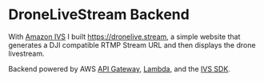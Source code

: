 # DroneLiveStream Backend

With [Amazon IVS](https://aws.amazon.com/ivs/) I built https://dronelive.stream, a simple website that generates a DJI compatible RTMP Stream URL and then displays the drone livestream.

Backend powered by AWS [API Gateway](https://aws.amazon.com/api-gateway/), [Lambda](https://aws.amazon.com/lambda/), and the [IVS SDK](https://www.npmjs.com/package/@aws-sdk/client-ivs).

